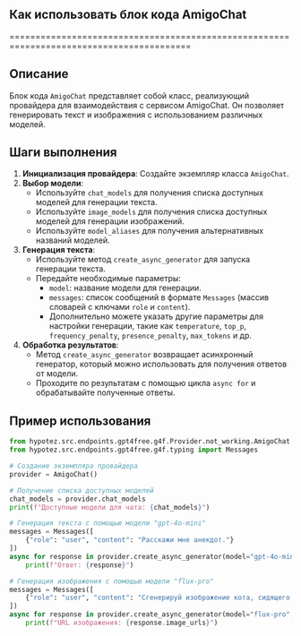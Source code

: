 ## Как использовать блок кода AmigoChat
=========================================================================================

Описание
-------------------------
Блок кода `AmigoChat` представляет собой класс, реализующий провайдера для взаимодействия с сервисом AmigoChat.  Он позволяет генерировать текст и изображения с использованием различных моделей. 

Шаги выполнения
-------------------------
1. **Инициализация провайдера**: Создайте экземпляр класса `AmigoChat`.
2. **Выбор модели**:  
    -  Используйте `chat_models` для получения списка доступных моделей для генерации текста. 
    - Используйте `image_models` для получения списка доступных моделей для генерации изображений.
    -  Используйте `model_aliases` для получения  альтернативных названий моделей.
3. **Генерация текста**: 
    -  Используйте метод `create_async_generator` для запуска генерации текста.
    -  Передайте необходимые параметры:
        - `model`: название модели для генерации.
        - `messages`: список сообщений в формате  `Messages`  (массив словарей с ключами `role` и `content`).
        -  Дополнительно можете указать другие параметры для настройки генерации, такие как `temperature`, `top_p`, `frequency_penalty`, `presence_penalty`, `max_tokens` и др.
4. **Обработка результатов**: 
    -  Метод `create_async_generator` возвращает асинхронный генератор, который можно использовать для  получения ответов от модели.
    -  Проходите по результатам с помощью цикла `async for` и обрабатывайте полученные ответы.

Пример использования
-------------------------

```python
from hypotez.src.endpoints.gpt4free.g4f.Provider.not_working.AmigoChat import AmigoChat
from hypotez.src.endpoints.gpt4free.g4f.typing import Messages

# Создание экземпляра провайдера
provider = AmigoChat()

# Получение списка доступных моделей
chat_models = provider.chat_models
print(f"Доступные модели для чата: {chat_models}")

# Генерация текста с помощью модели "gpt-4o-mini"
messages = Messages([
    {"role": "user", "content": "Расскажи мне анекдот."}
])
async for response in provider.create_async_generator(model="gpt-4o-mini", messages=messages):
    print(f"Ответ: {response}") 

# Генерация изображения с помощью модели "flux-pro"
messages = Messages([
    {"role": "user", "content": "Сгенерируй изображение кота, сидящего на диване."}
])
async for response in provider.create_async_generator(model="flux-pro", messages=messages):
    print(f"URL изображения: {response.image_urls}")
```
